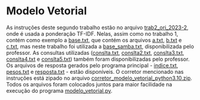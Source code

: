 # Modelo Vetorial

As instruções deste segundo trabalho estão no arquivo [trab2_ori_2023-2](trab2_ori_2023-2.pdf), onde é usada a ponderação TF-IDF.
Nelas, assim como no trabalho 1, contém como exemplo a [base.txt](base.txt), que contém os arquivos [a.txt](a.txt), [b.txt](b.txt) e [c.txt](c.txt), mas neste trabalho foi utilizada a [base_samba.txt](base_samba.txt), disponibilizada pelo professor.
As consultas utilizadas ([conslta.txt](consulta.txt), [conslta2.txt](consulta2.txt), [conslta3.txt](consulta3.txt), [conslta4.txt](consulta4.txt) e [conslta5.txt](consulta5.txt)) também foram disponibilizadas pelo professor.
Os arquivos de resposta gerados pelo programa principal - [indice.txt](indice.txt), [pesos.txt](pesos.txt) e [resposta.txt](resposta.txt) - estão disponíveis.
O corretor mencionado nas instruções está zipado no arquivo [corretor_modelo_vetorial_python3.10.zip](corretor_modelo_vetorial_python3.10.zip).
Todos os arquivos foram colocados juntos para maior facilidade na execução do programa [modelo_vetorial.py](modelo_vetorial.py).

